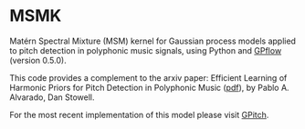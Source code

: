 # MSMK

Matérn Spectral Mixture (MSM) kernel for Gaussian process models applied to pitch detection in polyphonic music signals, using Python and [GPflow](https://github.com/GPflow) (version 0.5.0).

This code provides a complement to the arxiv paper: Efficient Learning of Harmonic Priors for Pitch Detection in Polyphonic Music ([pdf](https://arxiv.org/abs/1705.07104)), by Pablo A. Alvarado, Dan Stowell.

For the most recent implementation of this model please visit [GPitch][2].

[2]: https://github.com/PabloAlvarado/gpitch

